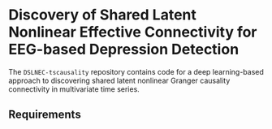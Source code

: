 # Discovery of Shared Latent Nonlinear Effective Connectivity for EEG-based Depression Detection
The `DSLNEC-tscausality` repository contains code for a deep learning-based approach to discovering shared latent nonlinear Granger causality connectivity in multivariate time series.
## Requirements
